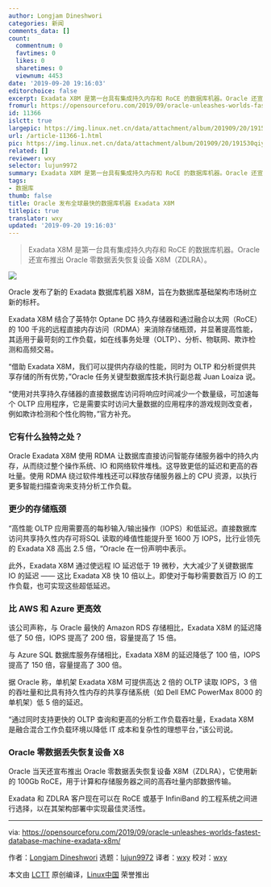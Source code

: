 ```yaml
---
author: Longjam Dineshwori
categories: 新闻
comments_data: []
count:
  commentnum: 0
  favtimes: 0
  likes: 0
  sharetimes: 0
  viewnum: 4453
date: '2019-09-20 19:16:03'
editorchoice: false
excerpt: Exadata X8M 是第一台具有集成持久内存和 RoCE 的数据库机器。Oracle 还宣布推出 Oracle 零数据丢失恢复设备 X8M（ZDLRA）。
fromurl: https://opensourceforu.com/2019/09/oracle-unleashes-worlds-fastest-database-machine-exadata-x8m/
id: 11366
islctt: true
largepic: https://img.linux.net.cn/data/attachment/album/201909/20/191530qiyvvxl8qqcov8xq.jpg
url: /article-11366-1.html
pic: https://img.linux.net.cn/data/attachment/album/201909/20/191530qiyvvxl8qqcov8xq.jpg.thumb.jpg
related: []
reviewer: wxy
selector: lujun9972
summary: Exadata X8M 是第一台具有集成持久内存和 RoCE 的数据库机器。Oracle 还宣布推出 Oracle 零数据丢失恢复设备 X8M（ZDLRA）。
tags:
- 数据库
thumb: false
title: Oracle 发布全球最快的数据库机器 Exadata X8M
titlepic: true
translator: wxy
updated: '2019-09-20 19:16:03'
---
```



> 
> Exadata X8M 是第一台具有集成持久内存和 RoCE 的数据库机器。Oracle 还宣布推出 Oracle 零数据丢失恢复设备 X8M（ZDLRA）。
> 
> 
> 


![](/data/attachment/album/201909/20/191530qiyvvxl8qqcov8xq.jpg)


Oracle 发布了新的 Exadata 数据库机器 X8M，旨在为数据库基础架构市场树立新的标杆。


Exadata X8M 结合了英特尔 Optane DC 持久存储器和通过融合以太网（RoCE）的 100 千兆的远程直接内存访问（RDMA）来消除存储瓶颈，并显著提高性能，其适用于最苛刻的工作负载，如在线事务处理（OLTP）、分析、物联网、欺诈检测和高频交易。


“借助 Exadata X8M，我们可以提供内存级的性能，同时为 OLTP 和分析提供共享存储的所有优势，”Oracle 任务关键型数据库技术执行副总裁 Juan Loaiza 说。


“使用对共享持久存储器的直接数据库访问将响应时间减少一个数量级，可加速每个 OLTP 应用程序，它是需要实时访问大量数据的应用程序的游戏规则改变者，例如欺诈检测和个性化购物，”官方补充。


### 它有什么独特之处？


Oracle Exadata X8M 使用 RDMA 让数据库直接访问智能存储服务器中的持久内存，从而绕过整个操作系统、IO 和网络软件堆栈。这导致更低的延迟和更高的吞吐量。使用 RDMA 绕过软件堆栈还可以释放存储服务器上的 CPU 资源，以执行更多智能扫描查询来支持分析工作负载。


### 更少的存储瓶颈


“高性能 OLTP 应用需要高的每秒输入/输出操作（IOPS）和低延迟。直接数据库访问共享持久性内存可将SQL 读取的峰值性能提升至 1600 万 IOPS，比行业领先的 Exadata X8 高出 2.5 倍，“Oracle 在一份声明中表示。


此外，Exadata X8M 通过使远程 IO 延迟低于 19 微秒，大大减少了关键数据库 IO 的延迟 —— 这比 Exadata X8 快 10 倍以上。即使对于每秒需要数百万 IO 的工作负载，也可实现这些超低延迟。


### 比 AWS 和 Azure 更高效


该公司声称，与 Oracle 最快的 Amazon RDS 存储相比，Exadata X8M 的延迟降低了 50 倍，IOPS 提高了 200 倍，容量提高了 15 倍。


与 Azure SQL 数据库服务存储相比，Exadata X8M 的延迟降低了 100 倍，IOPS 提高了 150 倍，容量提高了 300 倍。


据 Oracle 称，单机架 Exadata X8M 可提供高达 2 倍的 OLTP 读取 IOPS，3 倍的吞吐量和比具有持久性内存的共享存储系统（如 Dell EMC PowerMax 8000 的单机架）低 5 倍的延迟。


“通过同时支持更快的 OLTP 查询和更高的分析工作负载吞吐量，Exadata X8M 是融合混合工作负载环境以降低 IT 成本和复杂性的理想平台，”该公司说。


### Oracle 零数据丢失恢复设备 X8


Oracle 当天还宣布推出 Oracle 零数据丢失恢复设备 X8M（ZDLRA），它使用新的 100Gb RoCE，用于计算和存储服务器之间的高吞吐量内部数据传输。


Exadata 和 ZDLRA 客户现在可以在 RoCE 或基于 InfiniBand 的工程系统之间进行选择，以在其架构部署中实现最佳灵活性。




---


via: <https://opensourceforu.com/2019/09/oracle-unleashes-worlds-fastest-database-machine-exadata-x8m/>


作者：[Longjam Dineshwori](https://opensourceforu.com/author/dineshwori-longjam/) 选题：[lujun9972](https://github.com/lujun9972) 译者：[wxy](https://github.com/wxy) 校对：[wxy](https://github.com/wxy)


本文由 [LCTT](https://github.com/LCTT/TranslateProject) 原创编译，[Linux中国](https://linux.cn/) 荣誉推出